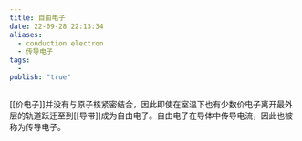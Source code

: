 ```yaml
---
title: 自由电子
date: 22-09-28 22:13:34
aliases:
  - conduction electron
  - 传导电子
tags:
  - 
publish: "true"
---
```


[[价电子]]并没有与原子核紧密结合，因此即使在室温下也有少数价电子离开最外层的轨道跃迁至到[[导带]]成为自由电子。自由电子在导体中传导电流，因此也被称为传导电子。
